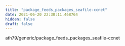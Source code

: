 ```yaml
---
title: "package_feeds_packages_seafile-ccnet"
date: 2021-06-20 22:30:11.468764
hidden: false
draft: false
---
```


ath79/generic/package_feeds_packages_seafile-ccnet

